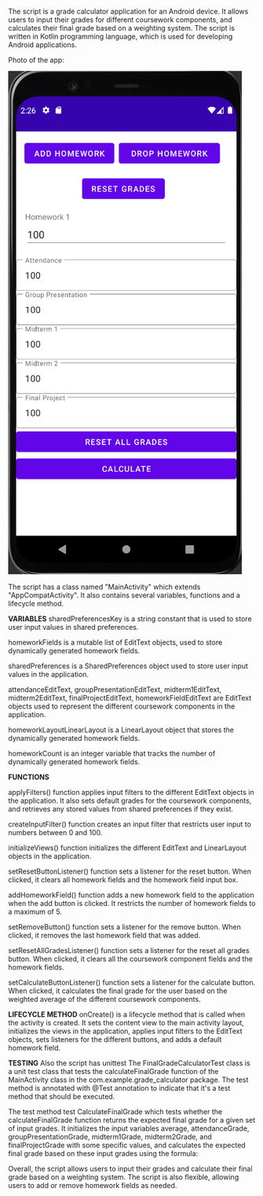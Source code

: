 The script is a grade calculator application for an Android device. It allows users to input their grades for different coursework components, and calculates their final grade based on a weighting system. The script is written in Kotlin programming language, which is used for developing Android applications.

Photo of the app:

![alt text](https://github.com/Anna377/android_app_grade_calculator/blob/main/app/app_screenshot.png?raw=true)

The script has a class named "MainActivity" which extends "AppCompatActivity". It also contains several variables, functions and a lifecycle method.

**VARIABLES**
sharedPreferencesKey is a string constant that is used to store user input values in shared preferences.

homeworkFields is a mutable list of EditText objects, used to store dynamically generated homework fields. 

sharedPreferences is a SharedPreferences object used to store user input values in the application.

attendanceEditText, groupPresentationEditText, midterm1EditText, midterm2EditText, finalProjectEditText, homeworkFieldEditText are EditText objects used to represent the different coursework components in the application.

homeworkLayoutLinearLayout is a LinearLayout object that stores the dynamically generated homework fields.

homeworkCount is an integer variable that tracks the number of dynamically generated homework fields.


**FUNCTIONS**

applyFilters() function applies input filters to the different EditText objects in the application. It also sets default grades for the coursework components, and retrieves any stored values from shared preferences if they exist.

createInputFilter() function creates an input filter that restricts user input to numbers between 0 and 100.

initializeViews() function initializes the different EditText and LinearLayout objects in the application.

setResetButtonListener() function sets a listener for the reset button. When clicked, it clears all homework fields and the homework field input box.

addHomeworkField() function adds a new homework field to the application when the add button is clicked. It restricts the number of homework fields to a maximum of 5.

setRemoveButton() function sets a listener for the remove button. When clicked, it removes the last homework field that was added.

setResetAllGradesListener() function sets a listener for the reset all grades button. When clicked, it clears all the coursework component fields and the homework fields.

setCalculateButtonListener() function sets a listener for the calculate button. When clicked, it calculates the final grade for the user based on the weighted average of the different coursework components.


**LIFECYCLE METHOD**
onCreate() is a lifecycle method that is called when the activity is created. It sets the content view to the main activity layout, initializes the views in the application, applies input filters to the EditText objects, sets listeners for the different buttons, and adds a default homework field.

**TESTING**
Also the script has unittest The FinalGradeCalculatorTest class is a unit test class that tests the calculateFinalGrade function of the MainActivity class in the com.example.grade_calculator package. The test method is annotated with @Test annotation to indicate that it's a test method that should be executed.

The test method test CalculateFinalGrade which tests whether the calculateFinalGrade function returns the expected final grade for a given set of input grades. It initializes the input variables average, attendanceGrade, groupPresentationGrade, midterm1Grade, midterm2Grade, and finalProjectGrade with some specific values, and calculates the expected final grade based on these input grades using the formula:

Overall, the script allows users to input their grades and calculate their final grade based on a weighting system. The script is also flexible, allowing users to add or remove homework fields as needed.